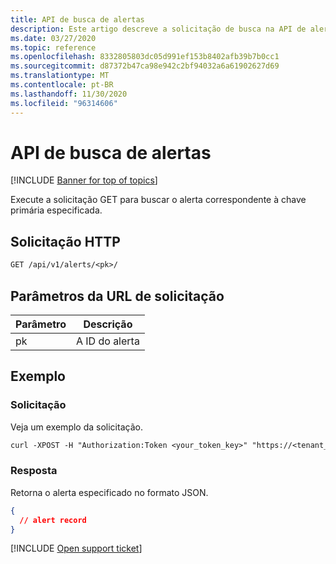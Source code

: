```yaml
---
title: API de busca de alertas
description: Este artigo descreve a solicitação de busca na API de alertas do Cloud App Security.
ms.date: 03/27/2020
ms.topic: reference
ms.openlocfilehash: 8332805803dc05d991ef153b8402afb39b7b0cc1
ms.sourcegitcommit: d87372b47ca98e942c2bf94032a6a61902627d69
ms.translationtype: MT
ms.contentlocale: pt-BR
ms.lasthandoff: 11/30/2020
ms.locfileid: "96314606"
---
```

# <a name="fetch---alerts-api"></a>API de busca de alertas

[!INCLUDE [Banner for top of topics](includes/banner.md)]

Execute a solicitação GET para buscar o alerta correspondente à chave primária especificada.

## <a name="http-request"></a>Solicitação HTTP

```rest
GET /api/v1/alerts/<pk>/
```

## <a name="request-url-parameters"></a>Parâmetros da URL de solicitação

| Parâmetro | Descrição |
| --- | --- |
| pk | A ID do alerta |

## <a name="example"></a>Exemplo

### <a name="request"></a>Solicitação

Veja um exemplo da solicitação.

```rest
curl -XPOST -H "Authorization:Token <your_token_key>" "https://<tenant_id>.<tenant_region>.contoso.com/api/v1/alerts/<pk>/"
```

### <a name="response"></a>Resposta

Retorna o alerta especificado no formato JSON.

```json
{
  // alert record
}
```

[!INCLUDE [Open support ticket](includes/support.md)]
